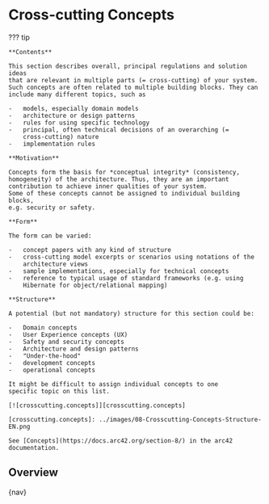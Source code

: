 # Cross-cutting Concepts

??? tip

    **Contents**

    This section describes overall, principal regulations and solution ideas
    that are relevant in multiple parts (= cross-cutting) of your system.
    Such concepts are often related to multiple building blocks. They can
    include many different topics, such as

    -   models, especially domain models
    -   architecture or design patterns
    -   rules for using specific technology
    -   principal, often technical decisions of an overarching (=
        cross-cutting) nature
    -   implementation rules

    **Motivation**

    Concepts form the basis for *conceptual integrity* (consistency,
    homogeneity) of the architecture. Thus, they are an important
    contribution to achieve inner qualities of your system.
    Some of these concepts cannot be assigned to individual building blocks,
    e.g. security or safety.

    **Form**

    The form can be varied:

    -   concept papers with any kind of structure
    -   cross-cutting model excerpts or scenarios using notations of the
        architecture views
    -   sample implementations, especially for technical concepts
    -   reference to typical usage of standard frameworks (e.g. using
        Hibernate for object/relational mapping)

    **Structure**

    A potential (but not mandatory) structure for this section could be:

    -   Domain concepts
    -   User Experience concepts (UX)
    -   Safety and security concepts
    -   Architecture and design patterns
    -   "Under-the-hood"
    -   development concepts
    -   operational concepts

    It might be difficult to assign individual concepts to one
    specific topic on this list.

    [![crosscutting.concepts]][crosscutting.concepts]

    [crosscutting.concepts]: ../images/08-Crosscutting-Concepts-Structure-EN.png

    See [Concepts](https://docs.arc42.org/section-8/) in the arc42
    documentation.

## Overview

{nav}

